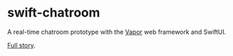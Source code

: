 # swift-chatroom

A real-time chatroom prototype with the [Vapor](https://vapor.codes/) web framework and SwiftUI.

[Full story](https://medium.com/@drewalth/server-side-swift-why-not-b04de4251f32).
